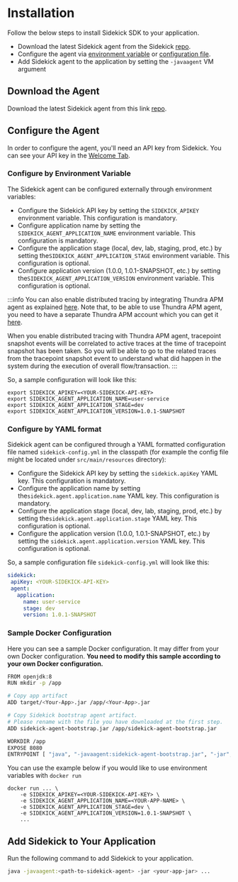# Installation

Follow the below steps to install Sidekick SDK to your application.

* Download the latest Sidekick agent from the Sidekick [repo](https://repo.thundra.io/service/local/artifact/maven/redirect?r=sidekick-releases\&g=com.runsidekick.agent\&a=sidekick-agent-bootstrap\&v=LATEST).
* Configure the agent via [environment variable](configuration.md#configure-by-environment-variable) or [configuration file](configuration.md#configure-by-yaml-format).
* Add Sidekick agent to the application by setting the `-javaagent` VM argument

## Download the Agent

Download the latest Sidekick agent from this link [repo](https://repo.thundra.io/service/local/artifact/maven/redirect?r=sidekick-releases\&g=com.runsidekick.agent\&a=sidekick-agent-bootstrap\&v=LATEST).

## Configure the Agent

In order to configure the agent, you'll need an API key from Sidekick. You can see your API key in the [Welcome Tab](../../plugins/sidekick-web-ide/introduction/code-panel.md#welcome-tab). 

### Configure by Environment Variable

The Sidekick agent can be configured externally through environment variables:

* Configure the Sidekick API key by setting the `SIDEKICK_APIKEY` environment variable. This configuration is mandatory.
* Configure application name by setting the `SIDEKICK_AGENT_APPLICATION_NAME` environment variable. This configuration is mandatory.
* Configure the application stage (local, dev, lab, staging, prod, etc.) by setting the`SIDEKICK_AGENT_APPLICATION_STAGE` environment variable. This configuration is optional.
* Configure application version (1.0.0, 1.0.1-SNAPSHOT, etc.) by setting the`SIDEKICK_AGENT_APPLICATION_VERSION` environment variable. This configuration is optional.

:::info
You can also enable distributed tracing by integrating Thundra APM agent as explained [here](https://apm.docs.thundra.io/java/integration-options-for-containers-and-vms). Note that, to be able to use Thundra APM agent, you need to have a separate Thundra APM account which you can get it [here](https://apm.thundra.io/).

When you enable distributed tracing with Thundra APM agent, tracepoint snapshot events will be correlated to active traces at the time of tracepoint snapshot has been taken. So you will be able to go to the related traces from the tracepoint snapshot event to understand what did happen in the system during the execution of overall flow/transaction.
:::

So, a sample configuration will look like this:

```
export SIDEKICK_APIKEY=<YOUR-SIDEKICK-API-KEY> 
export SIDEKICK_AGENT_APPLICATION_NAME=user-service
export SIDEKICK_AGENT_APPLICATION_STAGE=dev
export SIDEKICK_AGENT_APPLICATION_VERSION=1.0.1-SNAPSHOT
```

### Configure by YAML format

Sidekick agent can be configured through a YAML formatted configuration file named `sidekick-config.yml` in the classpath (for example the config file might be located under `src/main/resources` directory):

* Configure the Sidekick API key by setting the `sidekick.apiKey` YAML key. This configuration is mandatory.
* Configure the application name by setting the`sidekick.agent.application.name` YAML key. This configuration is mandatory.
* Configure the application stage (local, dev, lab, staging, prod, etc.) by setting the`sidekick.agent.application.stage` YAML key. This configuration is optional.
* Configure the application version (1.0.0, 1.0.1-SNAPSHOT, etc.) by setting the `sidekick.agent.application.version` YAML key. This configuration is optional.

So, a sample configuration file `sidekick-config.yml` will look like this:

```yaml
sidekick:
 apiKey: <YOUR-SIDEKICK-API-KEY>
 agent:
   application:
     name: user-service
     stage: dev
     version: 1.0.1-SNAPSHOT

```

### Sample Docker Configuration

Here you can see a sample Docker configuration. It may differ from your own Docker configuration. **You need to modify this sample according to your own Docker configuration.**

```bash
FROM openjdk:8
RUN mkdir -p /app

# Copy app artifact
ADD target/<Your-App>.jar /app/<Your-App>.jar

# Copy Sidekick bootstrap agent artifact. 
# Please rename with the file you have downloaded at the first step.
ADD sidekick-agent-bootstrap.jar /app/sidekick-agent-bootstrap.jar

WORKDIR /app
EXPOSE 8080
ENTRYPOINT [ "java", "-javaagent:sidekick-agent-bootstrap.jar", "-jar", "<Your-App>.jar" ]
```

You can use the example below if you would like to use environment variables with `docker run`

```
docker run ... \ 
    -e SIDEKICK_APIKEY=<YOUR-SIDEKICK-API-KEY> \
    -e SIDEKICK_AGENT_APPLICATION_NAME=<YOUR-APP-NAME> \
    -e SIDEKICK_AGENT_APPLICATION_STAGE=dev \
    -e SIDEKICK_AGENT_APPLICATION_VERSION=1.0.1-SNAPSHOT \
    ...
```

## Add Sidekick to Your Application

Run the following command to add Sidekick to your application.

```bash
java -javaagent:<path-to-sidekick-agent> -jar <your-app-jar> ...
```
